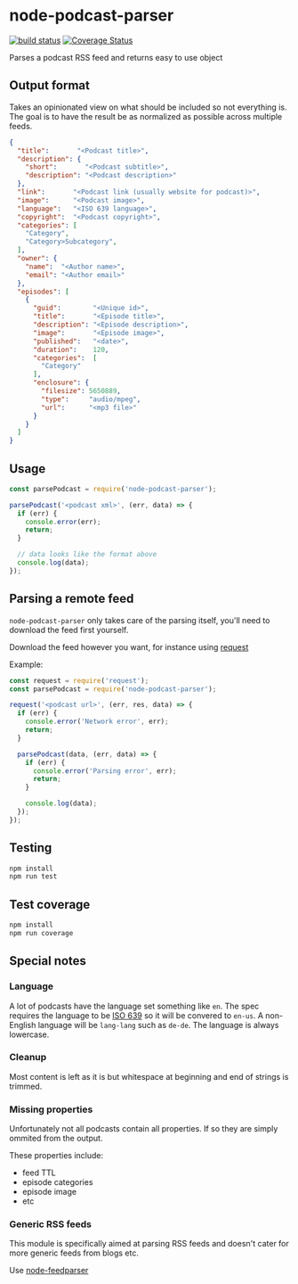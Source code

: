 # node-podcast-parser

[![build status](https://travis-ci.org/akupila/node-podcast-parser.svg?branch=master)](https://travis-ci.org/akupila/node-podcast-parser)
[![Coverage Status](https://coveralls.io/repos/github/akupila/node-podcast-parser/badge.svg?branch=master)](https://coveralls.io/github/akupila/node-podcast-parser?branch=master)

Parses a podcast RSS feed and returns easy to use object

## Output format

Takes an opinionated view on what should be included so not everything is. The goal is to have the result be as normalized as possible across multiple feeds.

```json
{
  "title":       "<Podcast title>",
  "description": {
    "short":       "<Podcast subtitle>",
    "description": "<Podcast description>"
  },
  "link":       "<Podcast link (usually website for podcast)>",
  "image":      "<Podcast image>",
  "language":   "<ISO 639 language>",
  "copyright":  "<Podcast copyright>",
  "categories": [
    "Category",
    "Category>Subcategory",
  ],
  "owner": {
    "name":  "<Author name>",
    "email": "<Author email>"
  },
  "episodes": [
    {
      "guid":        "<Unique id>",
      "title":       "<Episode title>",
      "description": "<Episode description>",
      "image":       "<Episode image>",
      "published":   "<date>",
      "duration":    120,
      "categories":  [
        "Category"
      ],
      "enclosure": {
        "filesize": 5650889,
        "type":     "audio/mpeg",
        "url":      "<mp3 file>"
      }
    }
  ]
}
```

## Usage

```js
const parsePodcast = require('node-podcast-parser');

parsePodcast('<podcast xml>', (err, data) => {
  if (err) {
    console.error(err);
    return;
  }

  // data looks like the format above
  console.log(data);
});
```

## Parsing a remote feed

`node-podcast-parser` only takes care of the parsing itself, you'll need to download the feed first yourself.

Download the feed however you want, for instance using [request](https://github.com/request/request)

Example:

```js
const request = require('request');
const parsePodcast = require('node-podcast-parser');

request('<podcast url>', (err, res, data) => {
  if (err) {
    console.error('Network error', err);
    return;
  }

  parsePodcast(data, (err, data) => {
    if (err) {
      console.error('Parsing error', err);
      return;
    }

    console.log(data);
  });
});
```

## Testing

```js
npm install
npm run test
```

## Test coverage

```js
npm install
npm run coverage
```

## Special notes

### Language

A lot of podcasts have the language set something like `en`. 
The spec requires the language to be [ISO 639](www.loc.gov/standards/iso639-2/php/code_list.php) so it will be convered to `en-us`.
A non-English language will be `lang-lang` such as `de-de`.
The language is always lowercase.

### Cleanup

Most content is left as it is but whitespace at beginning and end of strings is trimmed.

### Missing properties

Unfortunately not all podcasts contain all properties. If so they are simply ommited from the output.

These properties include:

- feed TTL
- episode categories
- episode image
- etc

### Generic RSS feeds

This module is specifically aimed at parsing RSS feeds and doesn't cater for more generic feeds from blogs etc.

Use [node-feedparser](https://github.com/danmactough/node-feedparser)
